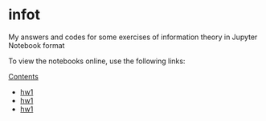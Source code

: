 # infot
My answers and codes for some exercises of information theory in Jupyter Notebook format

To view the notebooks online, use the following links:

[Contents](http://nbviewer.jupyter.org/github/thjashin/infot)
* [hw1](http://nbviewer.jupyter.org/github/thjashin/infot/blob/master/infot-hw1.ipynb)
* [hw1](http://nbviewer.jupyter.org/github/thjashin/infot/blob/master/infot-hw1.ipynb)
* [hw1](http://nbviewer.jupyter.org/github/thjashin/infot/blob/master/infot-hw1.ipynb)
